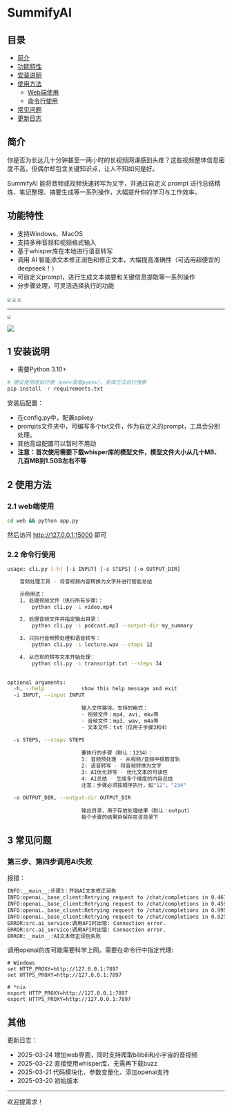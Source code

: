 # SummifyAI

## 目录
- [简介](#简介)
- [功能特性](#功能特性)
- [安装说明](#安装说明)
- [使用方法](#使用方法)
  - [Web端使用](#web端使用)
  - [命令行使用](#命令行使用)
- [常见问题](#常见问题)
- [更新日志](#更新日志)

## 简介

你是否为长达几十分钟甚至一两小时的长视频网课感到头疼？这些视频整体信息密度不高，但偶尔却包含关键知识点，让人不知如何是好。

SummifyAI 能将音频或视频快速转写为文字，并通过自定义 prompt 进行总结精炼、笔记整理、摘要生成等一系列操作，大幅提升你的学习与工作效率。

## 功能特性

- 支持Windows、MacOS
- 支持多种音频和视频格式输入
- 基于whisper库在本地进行语音转写
- 调用 AI 智能添文本修正润色和修正文本，大幅提高准确性（可选用超便宜的deepseek！）
- 可自定义prompt，进行生成文本摘要和关键信息提取等一系列操作
- 分步骤处理，可灵活选择执行的功能

<img src="./imgs/web1.png" style="zoom:50%;" />
<img src="./imgs/web2.png" style="zoom:50%;" />
<img src="./imgs/web3.png" style="zoom:50%;" />

---

<img src="./imgs/index.png" style="zoom:50%;" />

![](./imgs/usage.png)



## 1 安装说明

- 需要Python 3.10+ 

```bash
# 建议使用虚拟环境（venv或者pyenv），具体方法自行搜索
pip install -r requirements.txt
```

安装后配置：
- 在config.py中，配置apikey
- prompts文件夹中，可编写多个txt文件，作为自定义的prompt，工具会分别处理。
- 其他高级配置可以暂时不用动
- **注意：首次使用需要下载whisper库的模型文件，模型文件大小从几十MB、几百MB到1.5GB左右不等**

## 2 使用方法

### 2.1 web端使用
```bash
cd web && python app.py
```
然后访问 http://127.0.0.1:15000 即可


### 2.2 命令行使用
```bash
usage: cli.py [-h] [-i INPUT] [-s STEPS] [-o OUTPUT_DIR]

    音频处理工具 - 将音视频内容转换为文字并进行智能总结

    示例用法：
    1. 处理视频文件（执行所有步骤）：
        python cli.py -i video.mp4

    2. 处理音频文件并指定输出目录：
        python cli.py -i podcast.mp3 --output-dir my_summary

    3. 只执行音频预处理和语音转写：
        python cli.py -i lecture.wav --steps 12

    4. 从已有的转写文本开始处理：
        python cli.py -i transcript.txt --steps 34
        

optional arguments:
  -h, --help            show this help message and exit
  -i INPUT, --input INPUT
                        
                        输入文件路径。支持的格式：
                        - 视频文件：mp4, avi, mkv等
                        - 音频文件：mp3, wav, m4a等
                        - 文本文件：txt（仅用于步骤3和4）
                                              
  -s STEPS, --steps STEPS
                        
                        要执行的步骤（默认：1234）：
                        1: 音频预处理 - 从视频/音频中提取音轨
                        2: 语音转写 - 将音频转换为文字
                        3: AI优化转写 - 优化文本的可读性
                        4: AI总结 - 生成多个维度的内容总结
                        注意：步骤必须按顺序执行，如"12"、"234"
                                              
  -o OUTPUT_DIR, --output-dir OUTPUT_DIR
                        
                        输出目录，用于存放处理结果（默认：output）
                        每个步骤的结果将保存在该目录下
```
## 3 常见问题


### 第三步、第四步调用AI失败
报错：
```bash
INFO:__main__:步骤3：开始AI文本修正润色
INFO:openai._base_client:Retrying request to /chat/completions in 0.467374 seconds
INFO:openai._base_client:Retrying request to /chat/completions in 0.459727 seconds
INFO:openai._base_client:Retrying request to /chat/completions in 0.995082 seconds
INFO:openai._base_client:Retrying request to /chat/completions in 0.829292 seconds
ERROR:src.ai_service:调用API时出错: Connection error.
ERROR:src.ai_service:调用API时出错: Connection error.
ERROR:__main__:AI文本修正润色失败
```
调用openai的库可能需要科学上网。需要在命令行中指定代理:
```
# Windows
set HTTP_PROXY=http://127.0.0.1:7897
set HTTPS_PROXY=http://127.0.0.1:7897

# *nix
export HTTP_PROXY=http://127.0.0.1:7897
export HTTPS_PROXY=http://127.0.0.1:7897
```

## 其他

更新日志：
- 2025-03-24 增加web界面，同时支持爬取bilibili和小宇宙的音视频
- 2025-03-22 直接使用whisper库，无需再下载buzz
- 2025-03-21 代码模块化、参数变量化、添加openai支持
- 2025-03-20 初始版本

---
欢迎提需求！
